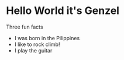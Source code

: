 # Hello World it's Genzel
Three fun facts
- I was born in the Pilippines
-  I like to rock climb!
-  I play the guitar
